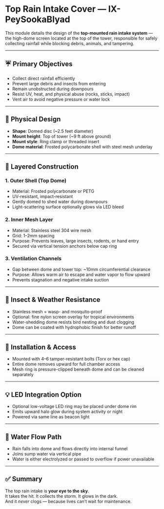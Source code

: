 # Top Rain Intake Cover — IX-PeySookaBlyad

This module details the design of the **top-mounted rain intake system** — the high-dome screen located at the top of the tower, responsible for safely collecting rainfall while blocking debris, animals, and tampering.

---

## ☔ Primary Objectives

- Collect direct rainfall efficiently
- Prevent large debris and insects from entering
- Remain unobstructed during downpours
- Resist UV, heat, and physical abuse (rocks, sticks, impact)
- Vent air to avoid negative pressure or water lock

---

## 🧱 Physical Design

- **Shape**: Domed disc (~2.5 feet diameter)
- **Mount height**: Top of tower (~9 ft above ground)
- **Mount style**: Ring clamp or threaded insert
- **Dome material**: Frosted polycarbonate shell with steel mesh underlay

---

## 🧰 Layered Construction

### 1. **Outer Shell (Top Dome)**  
- Material: Frosted polycarbonate or PETG  
- UV-resistant, impact-resistant  
- Gently domed to shed water during downpours  
- Light-scattering surface optionally glows via LED bleed  

### 2. **Inner Mesh Layer**  
- Material: Stainless steel 304 wire mesh  
- Grid: 1–2mm spacing  
- Purpose: Prevents leaves, large insects, rodents, or hand entry  
- Secured via vertical tension anchors below cap ring  

### 3. **Ventilation Channels**  
- Gap between dome and tower top: ~10mm circumferential clearance  
- Purpose: Allows warm air to escape and water vapor to flow upward  
- Prevents stagnation and negative intake suction

---

## 🐞 Insect & Weather Resistance

- Stainless mesh = wasp- and mosquito-proof
- Optional: fine nylon screen overlay for tropical environments
- Water-shedding dome resists bird nesting and dust clogging
- Dome can be coated with hydrophobic finish for better runoff

---

## 🔩 Installation & Access

- Mounted with 4–6 tamper-resistant bolts (Torx or hex cap)
- Entire dome removes upward for full chamber access
- Mesh ring is pressure-clipped beneath dome and can be cleaned separately

---

## 💡 LED Integration Option

- Optional low-voltage LED ring may be placed under dome rim
- Emits upward halo glow during system activity or night
- Powered via same line as beacon light

---

## 🌊 Water Flow Path

- Rain falls into dome and flows directly into internal funnel
- Joins sump water via vertical pipe
- Water is either electrolyzed or passed to overflow if power unavailable

---

## ✅ Summary

The top rain intake is **your eye to the sky**.  
It takes the hit. It collects the storm. It glows in the dark.  
And it *never* clogs — because lives can’t wait for maintenance.
